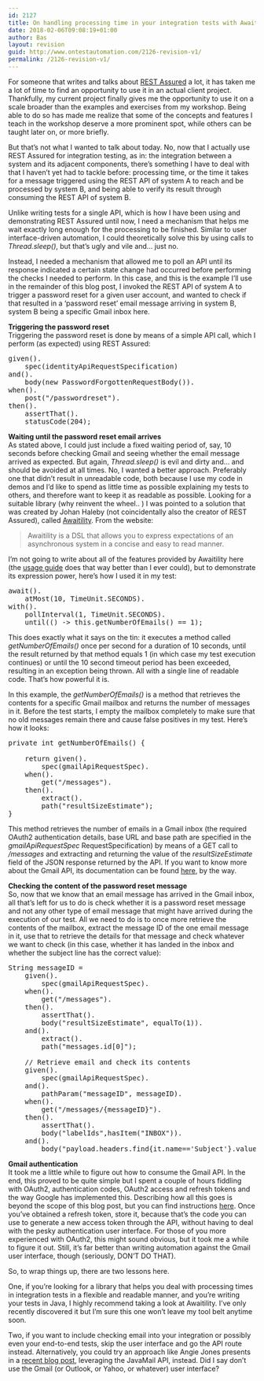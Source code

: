 ```yaml
---
id: 2127
title: On handling processing time in your integration tests with Awaitility
date: 2018-02-06T09:08:19+01:00
author: Bas
layout: revision
guid: http://www.ontestautomation.com/2126-revision-v1/
permalink: /2126-revision-v1/
---
```

For someone that writes and talks about <a href="http://rest-assured.io/" rel="noopener" target="_blank">REST Assured</a> a lot, it has taken me a lot of time to find an opportunity to use it in an actual client project. Thankfully, my current project finally gives me the opportunity to use it on a scale broader than the examples and exercises from my workshop. Being able to do so has made me realize that some of the concepts and features I teach in the workshop deserve a more prominent spot, while others can be taught later on, or more briefly.

But that&#8217;s not what I wanted to talk about today. No, now that I actually use REST Assured for integration testing, as in: the integration between a system and its adjacent components, there&#8217;s something I have to deal with that I haven&#8217;t yet had to tackle before: processing time, or the time it takes for a message triggered using the REST API of system A to reach and be processed by system B, and being able to verify its result through consuming the REST API of system B.

Unlike writing tests for a single API, which is how I have been using and demonstrating REST Assured until now, I need a mechanism that helps me wait exactly long enough for the processing to be finished. Similar to user interface-driven automation, I could theoretically solve this by using calls to _Thread.sleep()_, but that&#8217;s ugly and vile and&#8230; just no.

Instead, I needed a mechanism that allowed me to poll an API until its response indicated a certain state change had occurred before performing the checks I needed to perform. In this case, and this is the example I&#8217;ll use in the remainder of this blog post, I invoked the REST API of system A to trigger a password reset for a given user account, and wanted to check if that resulted in a &#8216;password reset&#8217; email message arriving in system B, system B being a specific Gmail inbox here.

**Triggering the password reset**  
Triggering the password reset is done by means of a simple API call, which I perform (as expected) using REST Assured:

<pre class="brush: java; gutter: false">given().
    spec(identityApiRequestSpecification)
and().
    body(new PasswordForgottenRequestBody()).
when().
    post("/passwordreset").
then().
    assertThat().
    statusCode(204);</pre>

**Waiting until the password reset email arrives**  
As stated above, I could just include a fixed waiting period of, say, 10 seconds before checking Gmail and seeing whether the email message arrived as expected. But again, _Thread.sleep()_ is evil and dirty and&#8230; and should be avoided at all times. No, I wanted a better approach. Preferably one that didn&#8217;t result in unreadable code, both because I use my code in demos and I&#8217;d like to spend as little time as possible explaining my tests to others, and therefore want to keep it as readable as possible. Looking for a suitable library (why reinvent the wheel.. ) I was pointed to a solution that was created by Johan Haleby (not coincidentally also the creator of REST Assured), called <a href="https://github.com/awaitility/awaitility" rel="noopener" target="_blank">Awaitility</a>. From the website:

> Awaitility is a DSL that allows you to express expectations of an asynchronous system in a concise and easy to read manner.

I&#8217;m not going to write about all of the features provided by Awaitility here (the <a href="https://github.com/awaitility/awaitility/wiki/Usage" rel="noopener" target="_blank">usage guide</a> does that way better than I ever could), but to demonstrate its expression power, here&#8217;s how I used it in my test:

<pre class="brush: java; gutter: false">await().
    atMost(10, TimeUnit.SECONDS).
with().
    pollInterval(1, TimeUnit.SECONDS).
    until(() -&gt; this.getNumberOfEmails() == 1);</pre>

This does exactly what it says on the tin: it executes a method called _getNumberOfEmails()_ once per second for a duration of 10 seconds, until the result returned by that method equals 1 (in which case my test execution continues) or until the 10 second timeout period has been exceeded, resulting in an exception being thrown. All with a single line of readable code. That&#8217;s how powerful it is.

In this example, the _getNumberOfEmails()_ is a method that retrieves the contents for a specific Gmail mailbox and returns the number of messages in it. Before the test starts, I empty the mailbox completely to make sure that no old messages remain there and cause false positives in my test. Here&#8217;s how it looks:

<pre class="brush: java; gutter: false">private int getNumberOfEmails() {

    return given().
        spec(gmailApiRequestSpec).
    when().
        get("/messages").
    then().
        extract().
        path("resultSizeEstimate");
}</pre>

This method retrieves the number of emails in a Gmail inbox (the required OAuth2 authentication details, base URL and base path are specified in the _gmailApiRequestSpec_ RequestSpecification) by means of a GET call to _/messages_ and extracting and returning the value of the _resultSizeEstimate_ field of the JSON response returned by the API. If you want to know more about the Gmail API, its documentation can be found <a href="https://developers.google.com/gmail/api/" rel="noopener" target="_blank">here</a>, by the way.

**Checking the content of the password reset message**  
So, now that we know that an email message has arrived in the Gmail inbox, all that&#8217;s left for us to do is check whether it is a password reset message and not any other type of email message that might have arrived during the execution of our test. All we need to do is to once more retrieve the contents of the mailbox, extract the message ID of the one email message in it, use that to retrieve the details for that message and check whatever we want to check (in this case, whether it has landed in the inbox and whether the subject line has the correct value):

<pre class="brush: java; gutter: false">String messageID =
    given().
        spec(gmailApiRequestSpec).
    when().
        get("/messages").
    then().
        assertThat().
        body("resultSizeEstimate", equalTo(1)).
    and().
        extract().
        path("messages.id[0]");

    // Retrieve email and check its contents
    given().
        spec(gmailApiRequestSpec).
    and().
        pathParam("messageID", messageID).
    when().
        get("/messages/{messageID}").
    then().
        assertThat().
        body("labelIds",hasItem("INBOX")).
    and().
        body("payload.headers.find{it.name==&#039;Subject&#039;}.value",equalTo("Password reset"));</pre>

**Gmail authentication**  
It took me a little while to figure out how to consume the Gmail API. In the end, this proved to be quite simple but I spent a couple of hours fiddling with OAuth2, authentication codes, OAuth2 access and refresh tokens and the way Google has implemented this. Describing how all this goes is beyond the scope of this blog post, but you can find instructions <a href="https://developers.google.com/gmail/api/guides/" rel="noopener" target="_blank">here</a>. Once you&#8217;ve obtained a refresh token, store it, because that&#8217;s the code you can use to generate a new access token through the API, without having to deal with the pesky authentication user interface. For those of you more experienced with OAuth2, this might sound obvious, but it took me a while to figure it out. Still, it&#8217;s far better than writing automation against the Gmail user interface, though (seriously, DON&#8217;T DO THAT).

So, to wrap things up, there are two lessons here.

One, if you&#8217;re looking for a library that helps you deal with processing times in integration tests in a flexible and readable manner, and you&#8217;re writing your tests in Java, I highly recommend taking a look at Awaitility. I&#8217;ve only recently discovered it but I&#8217;m sure this one won&#8217;t leave my tool belt anytime soon.

Two, if you want to include checking email into your integration or possibly even your end-to-end tests, skip the user interface and go the API route instead. Alternatively, you could try an approach like Angie Jones presents in a <a href="http://angiejones.tech/test-automation-to-verify-email/" rel="noopener" target="_blank">recent blog post</a>, leveraging the JavaMail API, instead. Did I say don&#8217;t use the Gmail (or Outlook, or Yahoo, or whatever) user interface?